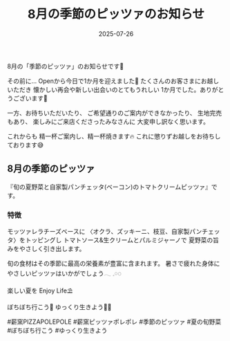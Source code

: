 ﻿---
title: '8月の季節のピッツァのお知らせ'
date: '2025-07-26'
image: '/images/August_seasonal_pizza.png'
description: '『旬の夏野菜と自家製パンチェッタ(ベーコン)のトマトクリーム...詳細を表示'
lang: 'ja'
tags: ['食育・料理', '営業・お知らせ']
---

8月の「季節のピッツァ」のお知らせです📢

その前に…
Openから今日で1か月を迎えました🌻
たくさんのお客さまにお越しいただき
懐かしい再会や新しい出会いのとてもうれしい
1か月でした。ありがとうございます🤍

一方、お待ちいただいたり、
ご希望通りのご案内ができなかったり、
生地完売もあり、
楽しみにご来店くださったみなさんに
大変申し訳なく思います。

これからも
精一杯ご案内し、精一杯焼きます🔥
これに懲りずお越しをお待ちしております😅

## 8月の季節のピッツァ

『旬の夏野菜と自家製パンチェッタ(ベーコン)のトマトクリームピッツァ』です。

### 特徴

モッツァレラチーズベースに
〈オクラ、ズッキーニ、枝豆、自家製パンチェッタ〉をトッピングし
トマトソース&生クリームとパルミジャーノで
夏野菜の旨みをやさしく引き出します。

旬の食材はその季節に最高の栄養素が豊富に含まれます。
暑さで疲れた身体に
やさしいピッツァはいかがでしょう𓂃 𓈒𓏸◌

楽しい夏を
Enjoy Life⛱️

ぼちぼち行こう👣
ゆっくり生きよう🐢➿

#薪窯PIZZAPOLEPOLE #薪窯ピッツァポレポレ #季節のピッツァ #夏の旬野菜 #ぼちぼち行こう #ゆっくり生きよう
